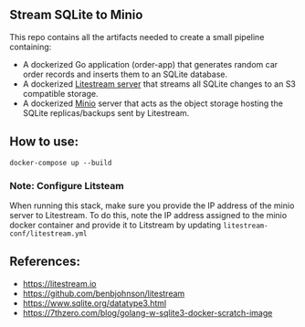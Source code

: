 ## Stream SQLite to Minio
This repo contains all the artifacts needed to create a small pipeline containing:
* A dockerized Go application (order-app) that generates random car order records and inserts them to an SQLite database.
* A dockerized [Litestream server](https://litestream.io) that streams all SQLite changes to an S3 compatible storage.
* A dockerized [Minio](https://min.io/) server that acts as the object storage hosting the SQLite replicas/backups sent by Litestream.
## How to use:
```
docker-compose up --build
```
### Note: Configure Litsteam
When running this stack, make sure you provide the IP address of the minio server to Litestream. 
To do this, note the IP address assigned to the minio docker container and provide it to Litstream
by updating `litestream-conf/litestream.yml`

## References:
* https://litestream.io
* https://github.com/benbjohnson/litestream
* https://www.sqlite.org/datatype3.html
* https://7thzero.com/blog/golang-w-sqlite3-docker-scratch-image
